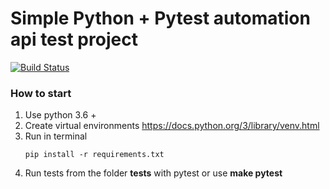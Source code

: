 # Simple Python + Pytest automation api test project

[![Build Status](https://travis-ci.com/girfanov-marat/homework_ci_cd.svg?branch=master)](https://travis-ci.com/girfanov-marat/homework_ci_cd)

### How to start
1. Use python 3.6 +
2. Create virtual environments https://docs.python.org/3/library/venv.html
3. Run in terminal 
    ```buildoutcfg
    pip install -r requirements.txt
    ```
4. Run tests from the folder **tests** with pytest or use **make pytest**

